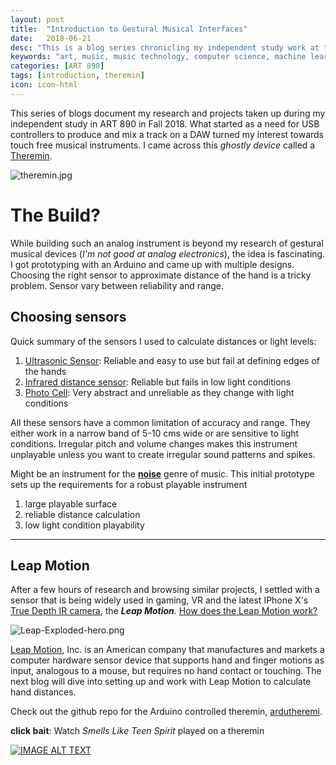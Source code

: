 ```yaml
---
layout: post
title:  "Introduction to Gestural Musical Interfaces"
date:   2018-06-21
desc: "This is a blog series chronicling my independent study work at the DX Media Lab, Kansas State University."
keywords: "art, music, music technology, computer science, machine learning, media arts, research, independent study"
categories: [ART 890]
tags: [introduction, theremin]
icon: icon-html
---
```

This series of blogs document my research and projects taken up during my independent study in ART 890 in Fall 2018. What started as a need for USB controllers to produce and mix a track on a DAW turned my interest towards touch free musical instruments. I came across this *ghostly device* called a [Theremin](https://en.wikipedia.org/wiki/Theremin "Wikipedia: Theremin").

![theremin.jpg](https://upload.wikimedia.org/wikipedia/commons/thumb/c/c8/Etherwave_Theremin_Kit.jpg/500px-Etherwave_Theremin_Kit.jpg)

# **The Build?**
While building such an analog instrument is beyond my research of gestural musical devices (*I'm not good at analog electronics*), the idea is fascinating. I got prototyping with an Arduino and came up with multiple designs. Choosing the right sensor to approximate distance of the hand is a tricky problem. Sensor vary between reliability and range. 

## Choosing sensors
Quick summary of the sensors I used to calculate distances or light levels:

1. [Ultrasonic Sensor](https://www.sparkfun.com/products/13959): Reliable and easy to use but fail at defining edges of the hands
2. [Infrared distance sensor](https://www.adafruit.com/product/164?gclid=CjwKCAiAl7PgBRBWEiwAzFhmmjPzgxa25XUHEoyhhUs8gs9ze6MXPfCK2L1hJPB11AbE9sibl4VSTxoCAwYQAvD_BwE): Reliable but fails in low light conditions
3. [Photo Cell](https://www.adafruit.com/product/161): Very abstract and unreliable as they change with light conditions

All these sensors have a common limitation of accuracy and range. They either work in a narrow band of 5-10 cms wide or are sensitive to light conditions. Irregular pitch and volume changes makes this instrument unplayable unless you want to create irregular sound patterns and spikes. 

Might be an instrument for the **[noise](https://www.youtube.com/watch?v=dGrN6PeIiOU)** genre of music. This initial prototype sets up the requirements for a robust playable instrument
1. large playable surface
2. reliable distance calculation
3. low light condition playability

---
## **Leap Motion**
After a few hours of research and browsing similar projects, I settled with a sensor that is being widely used in gaming, VR and the latest IPhone X's [True Depth IR camera](https://support.apple.com/en-us/HT208108), the ***Leap Motion***. [How does the Leap Motion work?](http://blog.leapmotion.com/hardware-to-software-how-does-the-leap-motion-controller-work/)

![Leap-Exploded-hero.png](http://blog.leapmotion.com/wp-content/uploads/2014/08/Leap-Exploded-hero.png) 

[Leap Motion](https://en.wikipedia.org/wiki/Leap_Motion), Inc. is an American company that manufactures and markets a computer hardware sensor device that supports hand and finger motions as input, analogous to a mouse, but requires no hand contact or touching. The next blog will dive into setting up and work with Leap Motion to calculate hand distances.

Check out the github repo for the Arduino controlled theremin, [ardutheremi](https://github.com/sandcobainer/ardutheremi). 

**click bait**: Watch *Smells Like Teen Spirit* played on a theremin

[![IMAGE ALT TEXT](http://img.youtube.com/vi/Wpwn2LVy9eA/0.jpg)](https://www.youtube.com/watch?v=Wpwn2LVy9eA "Video Title")
